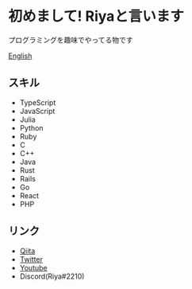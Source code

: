 # 初めまして! Riyaと言います

プログラミングを趣味でやってる物です

[English](./README-en.md)

## スキル

+ TypeScript
+ JavaScript
+ Julia
+ Python
+ Ruby
+ C
+ C++
+ Java
+ Rust
+ Rails
+ Go
+ React
+ PHP

## リンク

+ [Qiita](https://qiita.com/riya81)
+ [Twitter](https://twitter.com/Riya31377928)
+ [Youtube](https://www.youtube.com/channel/UCzMNGxxy0m33xG0dJNtRL1g)
+ Discord(Riya#2210)
